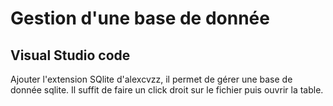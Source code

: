 # Gestion d'une base de donnée

## Visual Studio code

Ajouter l'extension SQlite d'alexcvzz, il permet de gérer une base de donnée sqlite. Il suffit de faire un click droit sur le fichier puis ouvrir la table.
